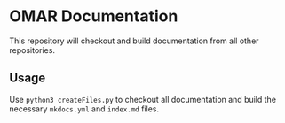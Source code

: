 # OMAR Documentation

This repository will checkout and build documentation from all other repositories.

## Usage
Use `python3 createFiles.py` to checkout all documentation and build the necessary `mkdocs.yml`  and `index.md` files.
